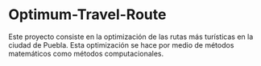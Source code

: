 # Optimum-Travel-Route
Este proyecto consiste en la optimización de las rutas más turísticas en la ciudad de Puebla. Esta optimización se hace por medio de métodos matemáticos como métodos computacionales. 
